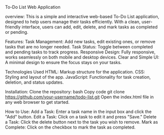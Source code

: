 To-Do List Web Application





overview:
This is a simple and interactive web-based To-Do List application, designed to help users manage their tasks efficiently. With a clean, user-friendly interface, users can add, edit, delete, and mark tasks as completed or pending.


Features:
Task Management: Add new tasks, edit existing ones, or remove tasks that are no longer needed.
Task Status: Toggle between completed and pending tasks to track progress.
Responsive Design: Fully responsive, works seamlessly on both mobile and desktop devices.
Clear and Simple UI: A minimal design to ensure the focus stays on your tasks.

Technologies Used
HTML: Markup structure for the application.
CSS: Styling and layout of the app.
JavaScript: Functionality for task creation, deletion, and status updates.

Installation:
Clone the repository:
bash
Copy code
git clone https://github.com/your-username/todo-list.git
Open the index.html file in any web browser to get started.

How to Use:
Add a Task: Enter a task name in the input box and click the "Add" button.
Edit a Task: Click on a task to edit it and press "Save."
Delete a Task: Click the delete button next to the task you wish to remove.
Mark as Complete: Click on the checkbox to mark the task as completed.
